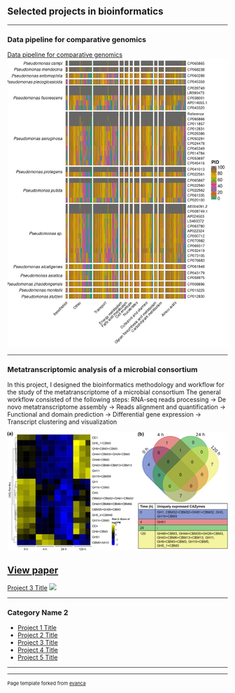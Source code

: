 ## Selected projects in bioinformatics 

---

### Data pipeline for comparative genomics

[Data pipeline for comparative genomics](/sample_page)
<img src="images/Final_heatmap_test.png?raw=true"/>

---
### Metatranscriptomic analysis of a microbial consortium
In this project, I designed the bioinformatics methodology and workflow
for the study of the metatranscriptome of a microbial consortium 
The general workflow consisted of the following steps:
RNA-seq reads processing -> De novo metatranscriptome assembly ->
Reads alignment and quantification -> Functional and domain prediction
-> Differential gene expression -> Transcript clustering and visualization

<img src="images/spectrum.02318-21-f005.gif?raw=true"/>

[View paper](/pdf/sample_presentation.pdf)
---
[Project 3 Title](http://example.com/)
<img src="images/dummy_thumbnail.jpg?raw=true"/>

---

### Category Name 2

- [Project 1 Title](http://example.com/)
- [Project 2 Title](http://example.com/)
- [Project 3 Title](http://example.com/)
- [Project 4 Title](http://example.com/)
- [Project 5 Title](http://example.com/)

---




---
<p style="font-size:11px">Page template forked from <a href="https://github.com/evanca/quick-portfolio">evanca</a></p>
<!-- Remove above link if you don't want to attibute -->
